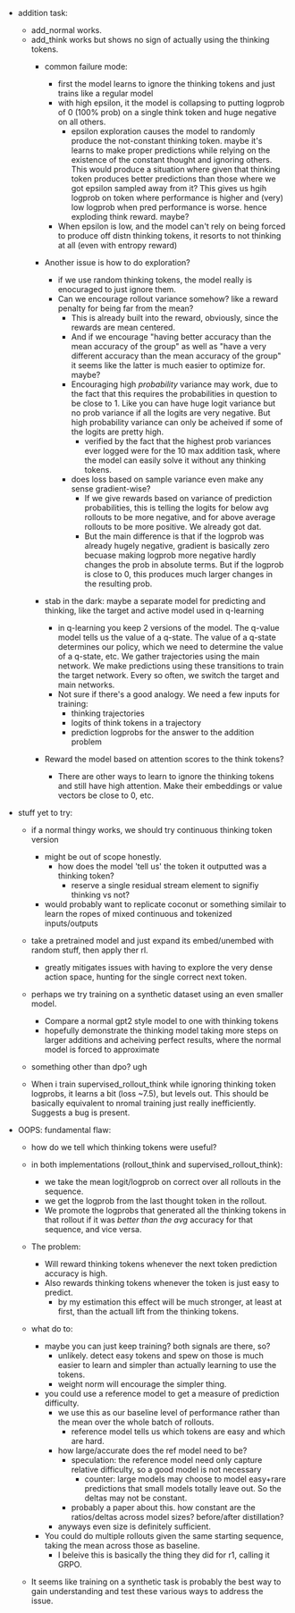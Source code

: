 - addition task:
    - add_normal works.
    - add_think works but shows no sign of actually using the thinking tokens.
        - common failure mode:
            - first the model learns to ignore the thinking tokens and just trains like a regular model
            - with high epsilon, it the model is collapsing to putting logprob of 0 (100% prob) on a single think token and huge negative on all others.
                - epsilon exploration causes the model to randomly produce the not-constant thinking token. maybe it's learns to make proper predictions while relying on the existence of the constant thought and ignoring others. This would produce a situation where given that thinking token produces better predictions than those where we got epsilon sampled away from it? This gives us hgih logprob on token where performance is higher and (very) low logprob when pred performance is worse. hence exploding think reward. maybe?
            - When epsilon is low, and the model can't rely on being forced to produce off distn thinking tokens, it resorts to not thinking at all (even with entropy reward)

        - Another issue is how to do exploration?
            - if we use random thinking tokens, the model really is enocuraged to just ignore them.
            - Can we encourage rollout variance somehow? like a reward penalty for being far from the mean?
                - This is already built into the reward, obviously, since the rewards are mean centered.
                - And if we encourage "having better accuracy than the mean accuracy of the group" as well as "have a very different accuracy than the mean accuracy of the group" it seems like the latter is much easier to optimize for. maybe?
                - Encouraging high *probability* variance may work, due to the fact that this requires the probabilities in question to be close to 1. Like you can have huge logit variance but no prob variance if all the logits are very negative. But high probability variance can only be acheived if some of the logits are pretty high.
                    - verified by the fact that the highest prob variances ever logged were for the 10 max addition task, where the model can easily solve it without any thinking tokens.
                - does loss based on sample variance even make any sense gradient-wise? 
                    - If we give rewards based on variance of prediction probabilities, this is telling the logits for below avg rollouts to be more negative, and for above average rollouts to be more positive. We already got dat. 
                    - But the main difference is that if the logprob was already hugely negative, gradient is basically zero becuase making logprob more negative hardly changes the prob in absolute terms. But if the logprob is close to 0, this produces much larger changes in the resulting prob.
        
        - stab in the dark: maybe a separate model for predicting and thinking, like the target and active model used in q-learning
            - in q-learning you keep 2 versions of the model. The q-value model tells us the value of a q-state. The value of a q-state determines our policy, which we need to determine the value of a q-state, etc. We gather trajectories using the main network. We make predictions using these transitions to train the target network. Every so often, we switch the target and main networks.
            - Not sure if there's a good analogy. We need a few inputs for training:
                - thinking trajectories
                - logits of think tokens in a trajectory
                - prediction logprobs for the answer to  the addition problem
        
        - Reward the model based on attention scores to the think tokens?
            - There are other ways to learn  to ignore the thinking tokens and still have high attention. Make their embeddings or value vectors be close to 0, etc.

- stuff yet to try:
    - if a normal thingy works, we should try continuous thinking token version
        - might be out of scope honestly.
            - how does the model 'tell us' the token it outputted was a thinking token?
                - reserve a single residual stream element to signifiy thinking vs not?
        - would probably want to replicate coconut or something similair to learn the ropes of mixed continuous and tokenized inputs/outputs

    - take a pretrained model and just expand its embed/unembed with random stuff, then apply ther rl.
        - greatly mitigates issues with having to explore the very dense action space, hunting for the single correct next token.

    - perhaps we try training on a synthetic dataset using an even smaller model.
        - Compare a normal gpt2 style model to one with thinking tokens
        - hopefully demonstrate the thinking model taking more steps on larger additions and acheiving perfect results, where the normal model is forced to approximate

    - something other than dpo? ugh

    - When i train supervised_rollout_think while ignoring thinking token logprobs, it learns a bit (loss ~7.5), but levels out. This should be basically equivalent to nromal training just really inefficiently. Suggests a bug is present.

- OOPS: fundamental flaw:
    - how do we tell which thinking tokens were useful?
    - in both implementations (rollout_think and supervised_rollout_think):
        - we take the mean logit/logprob on correct over all rollouts in the sequence.
        - we get the logprob from the last thought token in the rollout.
        - We promote the logprobs that generated all the thinking tokens in that rollout if it was *better than the avg* accuracy for that sequence, and vice versa.
    - The problem:
        - Will reward thinking tokens whenever the next token prediction accuracy is high.
        - Also rewards thinking tokens whenever the token is just easy to predict.
            - by my estimation this effect will be much stronger, at least at first, than the actuall lift from the thinking tokens.
    - what do to:
        - maybe you can just keep training? both signals are there, so?
            - unlikely. detect easy tokens and spew on those is much easier to learn and simpler than actually learning to use the tokens.
            - weight norm will encourage the simpler thing.
        - you could use a reference model to get a measure of prediction difficulty.
            - we use this as our baseline level of performance rather than the mean over the whole batch of rollouts.
                - reference model tells us which tokens are easy and which are hard.
            - how large/accurate does the ref model need to be?
                - speculation: the reference model need only capture relative difficulty, so a good model is not necessary
                    - counter: large models may choose to model easy+rare predictions that small models totally leave out. So the deltas may not be constant.
                - probably a paper about this. how constant are the ratios/deltas across model sizes? before/after distillation?
            - anyways even size is definitely sufficient.
        - You could do multiple rollouts given the same starting sequence, taking the mean across those as baseline.
            - I beleive this is basically the thing they did for r1, calling it GRPO.

    - It seems like training on a synthetic task is probably the best way to gain understanding and test these various ways to address the issue.
